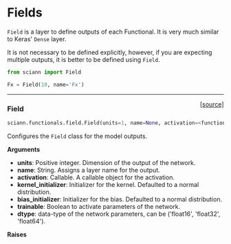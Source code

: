 # Fields

`Field` is a layer to define outputs of each Functional. It is very much similar to Keras' `Dense` layer. 

It is not necessary to be defined explicitly, however, if you are expecting multiple outputs, it is better to be defined using `Field`.  

```python
from sciann import Field

Fx = Field(10, name='Fx')
```

---

<span style="float:right;">[[source]](https://github.com/sciann/sciann/tree/master/sciann/functionals/field.py#L11)</span>
### Field

```python
sciann.functionals.field.Field(units=1, name=None, activation=<function linear at 0x1229e2048>, kernel_initializer=<keras.initializers.VarianceScaling object at 0x124711588>, bias_initializer=<keras.initializers.RandomUniform object at 0x124711630>, trainable=True, dtype=None)
```

Configures the `Field` class for the model outputs.

__Arguments__

- __units__: Positive integer.
    Dimension of the output of the network.
- __name__: String.
    Assigns a layer name for the output.
- __activation__: Callable.
    A callable object for the activation.
- __kernel_initializer__: Initializer for the kernel.
    Defaulted to a normal distribution.
- __bias_initializer__: Initializer for the bias.
    Defaulted to a normal distribution.
- __trainable__: Boolean to activate parameters of the network.
- __dtype__: data-type of the network parameters, can be
    ('float16', 'float32', 'float64').

__Raises__


    
